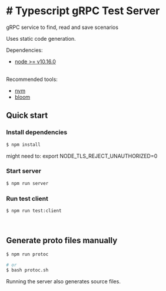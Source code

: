 # # Typescript gRPC Test Server

gRPC service to find, read and save scenarios

Uses static code generation. <br>

Dependencies:

- [node >= v10.16.0](https://github.com/nvm-sh/nvm) <br><br>

Recommended tools:

- [nvm](https://github.com/nvm-sh/nvm)
- [bloom](https://github.com/uw-labs/bloomrpc)

## Quick start

### Install dependencies
```bash
$ npm install
```
might need to: export NODE_TLS_REJECT_UNAUTHORIZED=0 

### Start server
```bash
$ npm run server
```

### Run test client
```bash
$ npm run test:client
```
<br>

## Generate proto files manually

```bash
$ npm run protoc

# or
$ bash protoc.sh
```

Running the server also generates source files.
